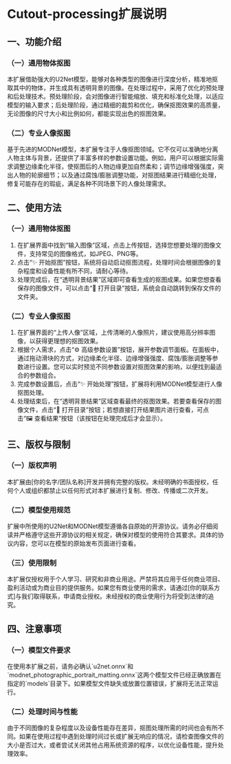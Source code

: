 

</head>
<body>
    <h1>Cutout-processing扩展说明</h1>
    <h2>一、功能介绍</h2>
    <h3>（一）通用物体抠图</h3>
    <p>本扩展借助强大的U2Net模型，能够对各种类型的图像进行深度分析，精准地抠取其中的物体，并生成具有透明背景的图像。在处理过程中，采用了优化的预处理和后处理技术。预处理阶段，会对图像进行智能缩放、填充和标准化处理，以适应模型的输入要求；后处理阶段，通过精细的裁剪和优化，确保抠图效果的高质量，无论图像的尺寸大小和比例如何，都能实现出色的抠图效果。</p>
    <h3>（二）专业人像抠图</h3>
    <p>基于先进的MODNet模型，本扩展专注于人像抠图领域。它不仅可以准确地分离人物主体与背景，还提供了丰富多样的参数设置功能。例如，用户可以根据实际需求调整边缘柔化半径，使抠图后的人物边缘更加自然柔和；调节边缘增强强度，突出人物的轮廓细节；以及通过腐蚀/膨胀调整功能，对抠图结果进行精细化处理，修复可能存在的瑕疵，满足各种不同场景下的人像处理需求。</p>
    <h2>二、使用方法</h2>
    <h3>（一）通用物体抠图</h3>
    <ol>
        <li>在扩展界面中找到“输入图像”区域，点击上传按钮，选择您想要处理的图像文件，支持常见的图像格式，如JPEG、PNG等。</li>
        <li>点击“✨ 开始抠图”按钮，系统将自动启动抠图流程，处理时间会根据图像的复杂程度和设备性能有所不同，请耐心等待。</li>
        <li>处理完成后，在“透明背景结果”区域即可查看生成的抠图成果。如果您想查看保存的图像文件，可以点击“📂 打开目录”按钮，系统会自动跳转到保存文件的文件夹。</li>
    </ol>
    <h3>（二）专业人像抠图</h3>
    <ol>
        <li>在扩展界面的“上传人像”区域，上传清晰的人像照片，建议使用高分辨率图像，以获得更理想的抠图效果。</li>
        <li>根据个人需求，点击“⚙️ 高级参数设置”按钮，展开参数调节面板。在面板中，通过拖动滑块的方式，对边缘柔化半径、边缘增强强度、腐蚀/膨胀调整等参数进行设置。您可以实时预览不同参数设置对抠图效果的影响，以便找到最适合的参数组合。</li>
        <li>完成参数设置后，点击“✨ 开始处理”按钮，扩展将利用MODNet模型进行人像抠图处理。</li>
        <li>处理结束后，在“透明背景结果”区域查看最终的抠图效果。若要查看保存的图像文件，点击“📂 打开目录”按钮；若想直接打开结果图片进行查看，可点击“🖼️ 查看结果”按钮（该按钮在处理完成后才会显示）。</li>
    </ol>
    <h2>三、版权与限制</h2>
    <h3>（一）版权声明</h3>
    <p>本扩展由[你的名字/团队名称]开发并拥有完整的版权。未经明确的书面授权，任何个人或组织都禁止以任何形式对本扩展进行复制、修改、传播或二次开发。</p>
    <h3>（二）模型使用规范</h3>
    <p>扩展中所使用的U2Net和MODNet模型遵循各自原始的开源协议。请务必仔细阅读并严格遵守这些开源协议的相关规定，确保对模型的使用符合其要求。具体的协议内容，您可以在模型的原始发布页面进行查看。</p>
    <h3>（三）使用限制</h3>
    <p>本扩展仅授权用于个人学习、研究和非商业用途。严禁将其应用于任何商业项目、盈利活动或为商业目的提供服务。如果您有商业使用的需求，请通过[你的联系方式]与我们取得联系，申请商业授权。未经授权的商业使用行为将受到法律的追究。</p>
    <h2>四、注意事项</h2>
    <h3>（一）模型文件要求</h3>
    <p>在使用本扩展之前，请务必确认`u2net.onnx`和`modnet_photographic_portrait_matting.onnx`这两个模型文件已经正确放置在指定的`models`目录下。如果模型文件缺失或放置位置错误，扩展将无法正常运行。</p>
    <h3>（二）处理时间与性能</h3>
    <p>由于不同图像的复杂程度以及设备性能存在差异，抠图处理所需的时间也会有所不同。如果在使用过程中遇到处理时间过长或扩展无响应的情况，请检查图像文件的大小是否过大，或者尝试关闭其他占用系统资源的程序，以优化设备性能，提升处理效率。</p>
</body>
</html>
